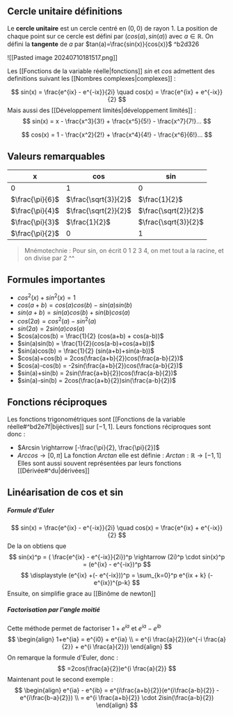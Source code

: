 ## Cercle unitaire définitions
Le **cercle unitaire** est un cercle centré en $(0,0)$ de rayon $1$. La position de chaque point sur ce cercle est défini par $(cos (a), sin (a))$ avec $a \in \mathbb{R}$. On défini la **tangente** de $a$ par $tan(a)=\frac{sin(x)}{cos(x)}$ ^b2d326

![[Pasted image 20240710181517.png]]

Les [[Fonctions de la variable réelle|fonctions]] $sin$ et $cos$ admettent des definitions suivant les [[Nombres complexes|complexes]] :

$$
sin(x) = \frac{e^{ix} - e^{-ix}}{2i} \quad
cos(x) = \frac{e^{ix} + e^{-ix}}{2}
$$
Mais aussi des [[Développement limités|développement limités]] :
$$
sin(x) = x - \frac{x^3}{3!} + \frac{x^5}{5!} - \frac{x^7}{7!}...
$$

$$
cos(x) = 1 - \frac{x^2}{2!} + \frac{x^4}{4!} - \frac{x^6}{6!}...
$$

## Valeurs remarquables

| x               | cos                  | sin                  |
| --------------- | -------------------- | -------------------- |
| $0$             | $1$                  | $0$                  |
| $\frac{\pi}{6}$ | $\frac{\sqrt{3}}{2}$ | $\frac{1}{2}$        |
| $\frac{\pi}{4}$ | $\frac{\sqrt{2}}{2}$ | $\frac{\sqrt{2}}{2}$ |
| $\frac{\pi}{3}$ | $\frac{1}{2}$        | $\frac{\sqrt{3}}{2}$ |
| $\frac{\pi}{2}$ | $0$                  | 1                    |
>Mnémotechnie : Pour sin, on écrit 0 1 2 3 4, on met tout a la racine, et on divise par 2 ^^ 

## Formules importantes
- $cos^2(x) + sin^2(x) =  1$
- $cos(a+b) = cos(a)cos(b) - sin(a)sin(b)$
- $sin(a+b) = sin(a)cos(b) + sin(b)cos(a)$
- $cos(2a) = cos^2(a)-sin^2(a)$
- $sin(2a) = 2sin(a)cos(a)$
- $cos(a)cos(b) = \frac{1}{2} (cos(a+b) + cos(a-b))$
- $sin(a)sin(b) = \frac{1}{2}(cos(a-b)+cos(a+b))$
- $sin(a)cos(b) = \frac{1}{2} (sin(a+b)+sin(a-b))$
- $cos(a)+cos(b) = 2cos(\frac{a+b}{2})cos(\frac{a-b}{2})$
- $cos(a)-cos(b) = -2sin(\frac{a+b}{2})cos(\frac{a-b}{2})$
- $sin(a)+sin(b) = 2sin(\frac{a+b}{2})cos(\frac{a-b}{2})$
- $sin(a)-sin(b) = 2cos(\frac{a+b}{2})sin(\frac{a-b}{2})$

## Fonctions réciproques
Les fonctions trigonométriques sont [[Fonctions de la variable réelle#^bd2e7f|bijéctives]] sur $[-1,1]$. Leurs fonctions réciproques sont donc :
- $Arcsin \rightarrow [-\frac{\pi}{2}, \frac{\pi}{2}]$
- $Arccos \rightarrow [0, \pi]$
La fonction $Arctan$ elle est définie : $Arctan : \mathbb{R} \rightarrow [-1,1]$
Elles sont aussi souvent représentées par leurs fonctions [[Dérivée#^du|dérivées]]

## Linéarisation de cos et sin
##### Formule d'Euler
$$
sin(x) = \frac{e^{ix} - e^{-ix}}{2i} \quad
cos(x) = \frac{e^{ix} + e^{-ix}}{2}
$$
De la on obtiens que  $$
sin(x)^p = ( \frac{e^{ix} - e^{-ix}}{2i})^p \rightarrow
(2i)^p \cdot sin(x)^p = (e^{ix} - e^{-ix})^p
$$
$$
\displaystyle (e^{ix} +(- e^{-ix}))^p = \sum_{k=0}^p e^{ix + k} (-e^{ix})^{p-k}
$$
Ensuite, on simplifie grace au [[Binôme de newton]]

##### Factorisation par l'angle moitié
Cette méthode permet de factoriser $1 + e^{ia}$ et $e^{ia} - e^{ib}$
$$
\begin{align}
1+e^{ia} = e^{i0} + e^{ia} \\
= e^{i \frac{a}{2}}(e^{-i \frac{a}{2}} + e^{i \frac{a}{2}})
\end{align}
$$
On remarque la formule d'Euler, donc :
$$
=2cos(\frac{a}{2})e^{i \frac{a}{2}}
$$
Maintenant pout le second exemple : 
$$
\begin{align}
e^{ia} - e^{ib} = e^{i\frac{a+b}{2}}(e^{i\frac{a-b}{2}} - e^{i\frac{b-a}{2}}) \\
= e^{i \frac{a+b}{2}} \cdot 2isin(\frac{a-b}{2})
\end{align}
$$